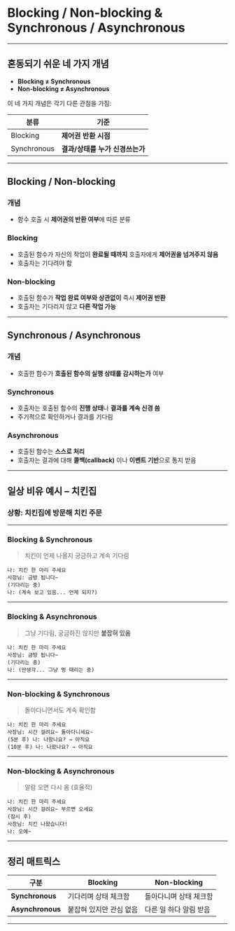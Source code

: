 # Blocking / Non-blocking & Synchronous / Asynchronous

---

## 혼동되기 쉬운 네 가지 개념

- **Blocking ≠ Synchronous**
- **Non-blocking ≠ Asynchronous**

이 네 가지 개념은 각기 다른 관점을 가짐:

| 분류          | 기준                              |
|---------------|-----------------------------------|
| Blocking      | **제어권 반환 시점**              |
| Synchronous   | **결과/상태를 누가 신경쓰는가**   |

---

## Blocking / Non-blocking

### 개념
- 함수 호출 시 **제어권의 반환 여부**에 따른 분류

### Blocking
- 호출된 함수가 자신의 작업이 **완료될 때까지** 호출자에게 **제어권을 넘겨주지 않음**
- 호출자는 기다려야 함

### Non-blocking
- 호출된 함수가 **작업 완료 여부와 상관없이** 즉시 **제어권 반환**
- 호출자는 기다리지 않고 **다른 작업 가능**

---

## Synchronous / Asynchronous

### 개념
- 호출한 함수가 **호출된 함수의 실행 상태를 감시하는가** 여부

### Synchronous
- 호출자는 호출된 함수의 **진행 상태**나 **결과를 계속 신경 씀**
- 주기적으로 확인하거나 결과를 기다림

### Asynchronous
- 호출된 함수는 **스스로 처리**
- 호출자는 결과에 대해 **콜백(callback)** 이나 **이벤트 기반**으로 통지 받음

---

## 일상 비유 예시 – 치킨집

### 상황: 치킨집에 방문해 치킨 주문

---

### Blocking & Synchronous

> 치킨이 언제 나올지 궁금하고 계속 기다림

```
나: 치킨 한 마리 주세요
사장님: 금방 됩니다~
(기다리는 중)
나: (계속 보고 있음... 언제 되지?)
```

---

### Blocking & Asynchronous

> 그냥 기다림, 궁금하진 않지만 **붙잡혀 있음**

```
나: 치킨 한 마리 주세요
사장님: 금방 됩니다~
(기다리는 중)
나: (딴생각... 그냥 멍 때리는 중)
```

---

### Non-blocking & Synchronous

> 돌아다니면서도 계속 확인함

```
나: 치킨 한 마리 주세요
사장님: 시간 걸려요~ 돌아다니세요~
(5분 후) 나: 나왔나요? → 아직요
(10분 후) 나: 나왔나요? → 아직요
```

---

### Non-blocking & Asynchronous

> 알람 오면 다시 옴 (효율적)

```
나: 치킨 한 마리 주세요
사장님: 시간 걸려요~ 부르면 오세요
(잠시 후)
사장님: 치킨 나왔습니다!
나: 오예~
```

---

## 정리 매트릭스

| 구분                     | Blocking               | Non-blocking                  |
|--------------------------|------------------------|-------------------------------|
| **Synchronous**          | 기다리며 상태 체크함   | 돌아다니며 상태 체크함       |
| **Asynchronous**         | 붙잡혀 있지만 관심 없음| 다른 일 하다 알림 받음        |

---
